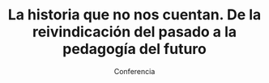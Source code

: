 ---
layout: post
title: "La historia que no nos cuentan. De la reivindicación del pasado a la pedagogía del futuro"
subtitle: "Conferencia"
background: "/img/bg-index.jpg"
eventdate: 2019-02-06 09:00:00 +0100
placeName: "Facultad de Letras, UMU."
placeMapsUrl: https://www.google.es/maps/place/Facultad+de+Letras/@37.988031,-1.1285388,17z/data=!3m1!4b1!4m5!3m4!1s0xd63821a11eb1df1:0x6eef2c7756be7e95!8m2!3d37.9880268!4d-1.1263501?hl=en
category: "central"
speakers:
    - name: "Estudiantes de Grado y Master"
    - name: "Fernando Hernández"
      bio: "Colectivo de Historia Social de Cieza"
coordinators:
    - name: "Pedro Mª Egea Bruno"
      bio: "Catedrático de Historia Contremporánea. Fac. de Letras"
---